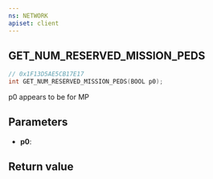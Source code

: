 ```yaml
---
ns: NETWORK
apiset: client
---
```

## GET_NUM_RESERVED_MISSION_PEDS

```c
// 0x1F13D5AE5CB17E17
int GET_NUM_RESERVED_MISSION_PEDS(BOOL p0);
```

p0 appears to be for MP

## Parameters
* **p0**:

## Return value

